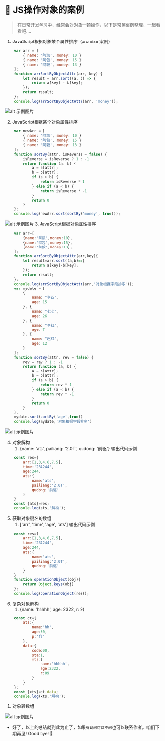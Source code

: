 # :frog: JS操作对象的案例



>在日常开发学习中，经常会对对象一顿操作，以下是常见案例整理，一起看看吧....

1. JavaScript根据对象某个属性排序（promise 案例）

```javascript
    var arr = [
        { name: '阿凯', money: 10 },
        { name: '阿包', money: 15 },
        { name: '阿毅', money: 13 },
    ];
    function arrSortByObjectAttr(arr, key) {
        let result = arr.sort((a, b) => {
            return a[key] - b[key];
        });
        return result;
    };
    console.log(arrSortByObjectAttr(arr, 'money'));


```
![alt 示例图片](/img/study/javascript/JS操作对象的案例/JS对象某个属性排序.jpg)

2. JavaScript根据某个对象属性排序
```javascript
    var newArr = [
        { name: '阿凯', money: 10 },
        { name: '阿包', money: 15 },
        { name: '阿毅', money: 13 },
    ];
    function sortBy(attr, isReverse = false) {
        isReverse = isReverse ? 1 : -1
        return function (a, b) {
            a = a[attr];
            b = b[attr];
            if (a > b) {
                return isReverse * 1
            } else if (a < b) {
                return isReverse * -1
            }
            return 0
        }
    };
    console.log(newArr.sort(sortBy('money', true)));
```
![alt 示例图片](/img/study/javascript/JS操作对象的案例/JS根据某个对象属性排序二.jpg)
3. JavaScript根据对象属性排序 
```javascript
    var arr=[
        {name:'阿凯',money:10},
        {name:'阿包',money:15},
        {name:'阿毅',money:13},
    ];
    function arrSortByObjectAttr(arr,key){
        let result=arr.sort((a,b)=>{
            return a[key]-b[key];
        });
        return result;
    };
    console.log(arrSortByObjectAttr(arr,'对象根据字段排序'));
    var mydate = [
        {
            name: "李四",
            age: 15
        }, {
            name: "七七",
            age: 26
        }, {
            name: "李红",
            age: 7
        }, {
            name: "赵红",
            age: 12
        }
    ];
    function sortBy(attr, rev = false) {
        rev = rev ? 1 : -1
        return function (a, b) {
            a = a[attr];
            b = b[attr];
            if (a > b) {
                return rev * 1
            } else if (a < b) {
                return rev * -1
            }
            return 0
        }
    };
    mydate.sort(sortBy('age',true))
    console.log(mydate,'对象根据字段排序')
```
![alt 示例图片](/img/study/javascript/JS操作对象的案例/JS根据某个对象排序三.png)

4. 对象解构 
   1. {name: 'ats', pailiang: '2.0T', qudong: '前驱'} 输出代码示例
```javascript
    const res={
        arr:[1,3,4,6,7,5],
        time:'234244',
        age:244,
        ats:{
            name:'ats',
            pailiang:'2.0T',
            qudong:'前驱'
        }
    }
    const {ats}=res;
    console.log(ats,'解构');
```
5. 获取对象键名的数组
   1. ['arr', 'time', 'age', 'ats'] 输出代码示例
```javascript
    const res={
        arr:[1,3,4,6,7,5],
        time:'234244',
        age:244,
        ats:{
            name:'ats',
            pailiang:'2.0T',
            qudong:'前驱'
        }
    }
    function operationObject(obj){
        return Object.keys(obj)
    };
    console.log(operationObject(res));
```
6. 复杂对象解构
    1. {name: 'hhhhh', age: 2322, r: 9}
```javascript
    const ct={
        ats:{
            name:'hh',
            age:30,
            p:'fs'
        },
        data:{
            code:00,
            sta:1,
            xts:{
                name:'hhhhh',
                age:2322,
                r:09
            }
        }
    };
    const {xts}=ct.data;
    console.log(xts,'解构');
```

1. 对象转数组
   
![alt 示例图片](/img/study/javascript/JS操作对象的案例/对象转数组.jpg)
   


* 好了，以上的总结就到此为止了，如果`有疑问可以不问`也可以联系作者。咱们下期再见! Good bye! 🌸